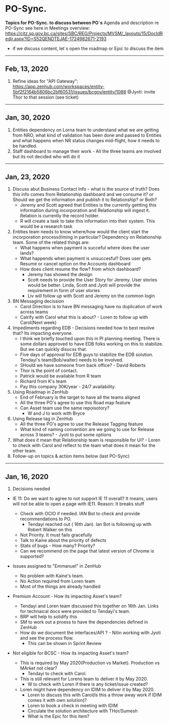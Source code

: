 # PO-Sync. 
**Topics for PO-Sync. to discuss between PO´s**
Agenda and description re PO-Sync see here in Meetings overview:
https://citz.sp.gov.bc.ca/sites/SBC/REG/Projects/MVSM/_layouts/15/DocIdRedir.aspx?ID=S52QENDTEJAE-1724982671-2193 
* if we discuss content, let´s open the roadmap or Epic to discuss the item

----
Feb, 13, 2020
----
1. Refine ideas for "API Gateway": 
https://app.zenhub.com/workspaces/entity-5bf2f2164b5806bc2bf60531/issues/bcgov/entity/1088
@Jyoti: invite Thor to that session (see ticket)  

----
Jan, 30, 2020
----
1.  Entities dependency on Lorna team to understand what we are getting from NRO, what kind of validation has been done and passed to Entities and what happens when NR status changes mid-flight, how it needs to be handled.
2.  Staff dashboard to manage their work - All the three teams are involved but its not decided who will do it
    
----
Jan, 23, 2020
----
1. Discuss abut Business Contact Info - what is the source of truth? Does this info comes from Relationship dashboard and we consume it? or Should we get the information and publish it to Relationship? or Both?
    - Jeremy and Scott agreed that Entities is the currently gettting this information during incorporation and Relationship will ingest it. Relation is currently the record holder. 
    - R will create a task to take this information into their system. This would be a research task
2. Entities team needs to know where/how would the client start the incorporation process(timing in particular? Dependency on Relationship team. Some of the related things are: 
    - What happens when payment is succeful where does the user lands?
    - What happends when payment is unsuccesful? Does user gets Resume or cancel option on the Accounts dashboard
    - How does client resume the flow? from which dashboard?
        - Jeremy has showed the design
        - Scott needs to provide the User Story for Jeremy. User stories would be better. Linda, Scott and Jyoti will provide the requirement in form of user stories
        - Liv will follow up with Scott and Jeremy on the common login
3. BN Messaging decission
    - Carol Direction is to have BN messaging have no duplication of work across teams
    - Calrify with Carol what this is about? - Loren to follow up with Carol(Next week)
4. Impediments regarding EDB - Decisions needed how to best resolve that? Its impacting everyone.
    - I think we briefly touched upon this in PI planning meeting. There is some dollars approved to have EDB folks working on this to stabilize. But we can quickly disucss that.
    - Five days of approval for EDB guys to stabilize the EDB solution. Tendayi's team(Bob/walter) needs to be involved. 
    - SHould we have someone from back office? - David Roberts
    - Thor is the point of contact. 
    - Patrick would be available from R team
    - Richard from K's team
    - Pay this company 30K/year - 24/7 availability.
5. Using Roadmap in ZenHub
    - End of February is the target to have all the teams aligned
    - All the three PO's agree to use this Road map feature
    - Can Asset team use the same repoisotory?
        - W and J to work with Bryce
6. Using Release tag in ZenHub
    - All the three PO's agree to use the Release Tagging feature
    - What kind of naming convention are we going to use for Release across 3 teams? - Jyoti to put some options
7. What does it mean that Relationship team is responsible for UI?
        - Loren to check with Carol and reflect to the team what does it mean for the other team.
8. Follow-up on topics & action items below (last PO-Sync)

----
Jan, 16, 2020
----

1. Decisions needed
- IE 11: Do we want to agree to not support IE 11 overall? It means, users will not be able to open a page with IE11. 
    Reason: It breaks stuff
    - Check with OCIO if needed. IAN Bot to check and provide recommendations to PO. 
        - Tendayi reached out ( 16th Jan). Ian Bot is following up with Robert Walker on this
    - Not Priority. It must fails gracefully
    - Talk to Kaine about the priority of defects
    - Stats of bugs - How many? Priority?
    - Can we recommend on the page that latest version of Chrome is supported?
    
- Issues assigned to "Emmanuel" in ZenHub
    - No problem with Kaine's team.
    -  No Action required from Loren team
    - Most of the things are already handled

- Premium Account - How its impacting Asset's team?
    - Tendayi and Loren team discussed this together on 16th Jan. Links for technaical docs were provided to Tendayi's team.
    - BRP will help to solidify this
    - SM to work out a proess to have the dependencies defined in ZenHub
    - How do we document the interfaces/API ? - Nitin working with Jyoti and see the process flow.
        - This can be shown in Sprint Review

- Not eligible for BCSC - How its impacting Asset's team?
    - This is required by May 2020(Production vs Market). Production vs MArket not clear? 
        - Tendayi to check with Carol.
    - This is still relevant for Lorens team to deliver it by May 2020.
        - W to check with Loren if there is any ticket/issue created?
    - Loren might have dependency on IDIM to deliver it by May 2020.
        - Loren to discuss this with Carol(Is this a throw away work if IDIM comes it with own solution)?
        - Loren to book a check in meeting with IDIM
        - Circulate the solution architecture with THor/Sumesh
        - What is the Epic for this item?
